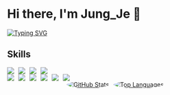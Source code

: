 # Hi there, I'm Jung_Je 👋

<a href="https://git.io/typing-svg"><img src="https://readme-typing-svg.demolab.com?font=Fira+Code&pause=1000&color=D260F7&width=435&lines=Python+Backend+Developer" alt="Typing SVG" /></a>

<h2>Skills</h2>
<div style="display: flex; flex-wrap: wrap; gap: 10px;">
  <img src="https://img.shields.io/badge/Python-3DDC84?style=flat-square&logo=Python&logoColor=blue&fontColor=yellow"/>
  <img src="https://img.shields.io/badge/HTML-E34F26?style=flat-square&logo=HTML5&logoColor=white"/>
  <img src="https://img.shields.io/badge/CSS-1572B6?style=flat-square&logo=CSS3&logoColor=white"/>
  <img src="https://img.shields.io/badge/JavaScript-F7DF1E?style=flat-square&logo=javascript&logoColor=black"/>
</div>
<div style="display: flex; flex-wrap: wrap; gap: 10px;">
  <img src="https://img.shields.io/badge/Git-F05032?style=flat-square&logo=git&logoColor=white"/>
  <img src="https://img.shields.io/badge/Flask-000000?style=flat-square&logo=flask&logoColor=white"/>
  <img src="https://img.shields.io/badge/MYSQL-0056D2?style=flat-square&logo=mysql&logoColor=white"/>
  <img src="https://img.shields.io/badge/Linux-FCC624?style=flat-square&logo=linux&logoColor=black"/>
  <img src="https://img.shields.io/badge/AWS-232F3E?style=flat-square&logo=amazonaws&logoColor=white"/>
  <img src="https://img.shields.io/badge/Django-092E20?style=flat-square&logo=django&logoColor=white"/>
</div>


<div style="display: flex; justify-content: center; gap: 10px;">
  <a href="https://github.com/anuraghazra/github-readme-stats" style="border-radius: 50%; overflow: hidden;">
    <img src="https://github-readme-stats.vercel.app/api?username=Jung-Je" alt="GitHub Stats" style="border-radius: 50%;"/>
  </a>
   <a href="https://github.com/anuraghazra/github-readme-stats" style="border-radius: 50%; overflow: hidden;">
    <img src="https://github-readme-stats.vercel.app/api/top-langs/?username=Jung-Je&layout=compact" alt="Top Languages" style="border-radius: 50%;"/>
  </a>
</div>





